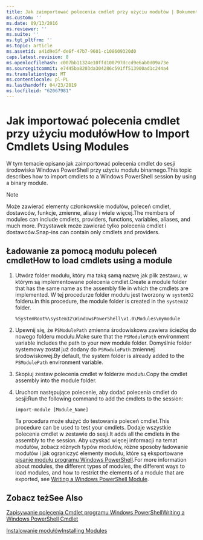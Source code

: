 ```yaml
---
title: Jak zaimportować polecenia cmdlet przy użyciu modułów | Dokumentacja firmy Microsoft
ms.custom: ''
ms.date: 09/13/2016
ms.reviewer: ''
ms.suite: ''
ms.tgt_pltfrm: ''
ms.topic: article
ms.assetid: a41d9e5f-de6f-47b7-9601-c108609320d0
caps.latest.revision: 8
ms.openlocfilehash: c007bb11324e10ffd100797dccd9e6ab0d09a73e
ms.sourcegitcommit: e7445ba8203da304286c591ff513900ad1c244a4
ms.translationtype: MT
ms.contentlocale: pl-PL
ms.lasthandoff: 04/23/2019
ms.locfileid: "62067981"
---
```

# <a name="how-to-import-cmdlets-using-modules"></a><span data-ttu-id="51e6b-102">Jak importować polecenia cmdlet przy użyciu modułów</span><span class="sxs-lookup"><span data-stu-id="51e6b-102">How to Import Cmdlets Using Modules</span></span>

<span data-ttu-id="51e6b-103">W tym temacie opisano jak zaimportować polecenia cmdlet do sesji środowiska Windows PowerShell przy użyciu modułu binarnego.</span><span class="sxs-lookup"><span data-stu-id="51e6b-103">This topic describes how to import cmdlets to a Windows PowerShell session by using a binary module.</span></span>

> [!NOTE]
> <span data-ttu-id="51e6b-104">Może zawierać elementy członkowskie modułów, poleceń cmdlet, dostawców, funkcje, zmienne, aliasy i wiele więcej.</span><span class="sxs-lookup"><span data-stu-id="51e6b-104">The members of modules can include cmdlets, providers, functions, variables, aliases, and much more.</span></span> <span data-ttu-id="51e6b-105">Przystawek może zawierać tylko polecenia cmdlet i dostawców.</span><span class="sxs-lookup"><span data-stu-id="51e6b-105">Snap-ins can contain only cmdlets and providers.</span></span>

## <a name="how-to-load-cmdlets-using-a-module"></a><span data-ttu-id="51e6b-106">Ładowanie za pomocą modułu poleceń cmdlet</span><span class="sxs-lookup"><span data-stu-id="51e6b-106">How to load cmdlets using a module</span></span>

1. <span data-ttu-id="51e6b-107">Utwórz folder modułu, który ma taką samą nazwę jak plik zestawu, w którym są implementowane polecenia cmdlet.</span><span class="sxs-lookup"><span data-stu-id="51e6b-107">Create a module folder that has the same name as the assembly file in which the cmdlets are implemented.</span></span> <span data-ttu-id="51e6b-108">W tej procedurze folder modułu jest tworzony w `system32` folderu.</span><span class="sxs-lookup"><span data-stu-id="51e6b-108">In this procedure, the module folder is created in the `system32` folder.</span></span>

   `%SystemRoot%\system32\WindowsPowerShell\v1.0\Modules\mymodule`

2. <span data-ttu-id="51e6b-109">Upewnij się, że `PSModulePath` zmienna środowiskowa zawiera ścieżkę do nowego folderu modułu.</span><span class="sxs-lookup"><span data-stu-id="51e6b-109">Make sure that the `PSModulePath` environment variable includes the path to your new module folder.</span></span> <span data-ttu-id="51e6b-110">Domyślnie folder systemowy został już dodany do `PSModulePath` zmiennej środowiskowej.</span><span class="sxs-lookup"><span data-stu-id="51e6b-110">By default, the system folder is already added to the `PSModulePath` environment variable.</span></span>

3. <span data-ttu-id="51e6b-111">Skopiuj zestaw polecenia cmdlet w folderze modułu.</span><span class="sxs-lookup"><span data-stu-id="51e6b-111">Copy the cmdlet assembly into the module folder.</span></span>

4. <span data-ttu-id="51e6b-112">Uruchom następujące polecenie, aby dodać polecenia cmdlet do sesji:</span><span class="sxs-lookup"><span data-stu-id="51e6b-112">Run the following command to add the cmdlets to the session:</span></span>

   `import-module [Module_Name]`

   <span data-ttu-id="51e6b-113">Ta procedura może służyć do testowania poleceń cmdlet.</span><span class="sxs-lookup"><span data-stu-id="51e6b-113">This procedure can be used to test your cmdlets.</span></span> <span data-ttu-id="51e6b-114">Dodaje wszystkie polecenia cmdlet w zestawie do sesji.</span><span class="sxs-lookup"><span data-stu-id="51e6b-114">It adds all the cmdlets in the assembly to the session.</span></span> <span data-ttu-id="51e6b-115">Aby uzyskać więcej informacji na temat modułów, zobacz różnych typów modułów, różne sposoby ładowanie modułów i jak ograniczyć elementy modułu, które są eksportowane [pisanie modułu programu Windows PowerShell](../module/writing-a-windows-powershell-module.md).</span><span class="sxs-lookup"><span data-stu-id="51e6b-115">For more information about modules, the different types of modules, the different ways to load modules, and how to restrict the elements of a module that are exported, see [Writing a Windows PowerShell Module](../module/writing-a-windows-powershell-module.md).</span></span>

## <a name="see-also"></a><span data-ttu-id="51e6b-116">Zobacz też</span><span class="sxs-lookup"><span data-stu-id="51e6b-116">See Also</span></span>

[<span data-ttu-id="51e6b-117">Zapisywanie polecenia Cmdlet programu Windows PowerShell</span><span class="sxs-lookup"><span data-stu-id="51e6b-117">Writing a Windows PowerShell Cmdlet</span></span>](./writing-a-windows-powershell-cmdlet.md)

[<span data-ttu-id="51e6b-118">Instalowanie modułów</span><span class="sxs-lookup"><span data-stu-id="51e6b-118">Installing Modules</span></span>](../module/installing-a-powershell-module.md)